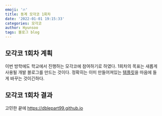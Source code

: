 ```yaml
---
emoji: '🔥'
title: 동계 모각코 1회차
date: '2022-01-01 19:15:33'
categories: 모각코
author: Hyunsoo
tags: 블로그 blog
---
```


## 모각코 1회차 계획

이번 방학에도 학교에서 진행하는 모각코에 참여하기로 하였다. 1회차의 목표는 새롭게 사용될 개발 블로그를 만드는 것이다. 정확히는 이미 만들어져있는 [템플릿](https://github.com/zoomKoding/zoomkoding-gatsby-blog)을 마음에 들게 바꾸는 것이긴하다.

## 모각코 1회차 결과

고민한 끝에
https://dblepart99.github.io

```toc

```
